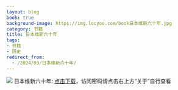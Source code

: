```yaml
---
layout: blog
book: true
background-image: https://img.locyoo.com/book日本维新六十年.jpg
category: 书籍
title: 日本维新六十年
tags:
- 书籍
- 历史
redirect_from:
  - /2024/03/日本维新六十年/
---
```

![](https://img.locyoo.com/book日本维新六十年.jpg)
日本维新六十年: <a name = "ref1" href="https://url18.ctfile.com/f/50983618-1375543213-327ed9?p=3619">点击下载</a>，访问密码请点击右上方“关于”自行查看